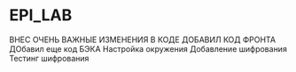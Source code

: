 # EPI_LAB

ВНЕС ОЧЕНЬ ВАЖНЫЕ ИЗМЕНЕНИЯ В КОДЕ
ДОБАВИЛ КОД ФРОНТА
ДОбавил еще код БЭКА
Настройка окружения
Добавление шифрования
Тестинг шифрования
